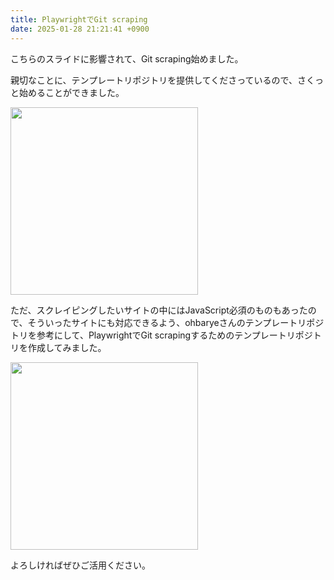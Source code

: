 ```yaml
---
title: PlaywrightでGit scraping
date: 2025-01-28 21:21:41 +0900
---
```


こちらのスライドに影響されて、Git scraping始めました。

<script defer class="speakerdeck-embed" data-id="6844b3b0badf4a13a58f6528c58394d5" data-ratio="1.7777777777777777" src="//speakerdeck.com/assets/embed.js"></script>

親切なことに、テンプレートリポジトリを提供してくださっているので、さくっと始めることができました。

<a href="https://github.com/ohbarye/git-scraping-template"><img src="https://opengraph.githubassets.com/eec38b4a69b9284604e4880ce91d56a6dd613cfdfcd1e7af8dfaa6d6ca55d5e6/ohbarye/git-scraping-template" height="300" /></a>

ただ、スクレイピングしたいサイトの中にはJavaScript必須のものもあったので、そういったサイトにも対応できるよう、ohbaryeさんのテンプレートリポジトリを参考にして、PlaywrightでGit scrapingするためのテンプレートリポジトリを作成してみました。

<a href="https://github.com/mizzy/git-scraping-playwright-template"><img src="https://opengraph.githubassets.com/ad5e0a080d1b88539dd3bc7e562cbe6e1c7e454a415566433117ccee07e23d29/mizzy/git-scraping-playwright-template" height="300" /></a>

よろしければぜひご活用ください。
